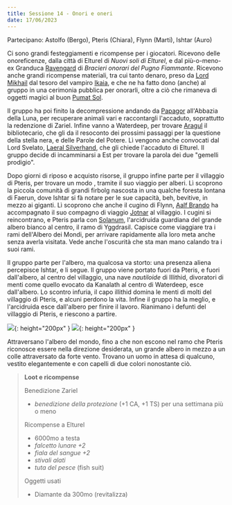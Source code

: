 ```yaml
---
title: Sessione 14 - Onori e oneri
date: 17/06/2023
---
```

Partecipano: Astolfo (Bergo), Pteris (Chiara), Flynn (Marti), Ishtar (Auro)

Ci sono grandi festeggiamenti e ricompense per i giocatori. Ricevono delle onoreficenze, dalla città di Elturel di *Nuovi soli di Elturel*, e dal più-o-meno-ex Granduca [Ravengard]({{site.baseurl}}/star/npc/baldursgate#ulder-ravengard) di *Bracieri onorari del Pugno Fiammante*. Ricevono anche grandi ricompense materiali, tra cui tanto denaro, preso da [Lord Mikhail]({{site.baseurl}}/star/npc/elturel#lord-mikhail-manthar) dal tesoro del vampiro [Ikaia]({{site.baseurl}}/star/npc/elturel#klav-ikaia), e che ne ha fatto dono (anche) al gruppo in una cerimonia pubblica per onorarli, oltre a ciò che rimaneva di oggetti magici al buon [Pumat Sol]({{site.baseurl}}/star/npc/elturel#pumat-sol).

Il gruppo ha poi finito la decompressione andando da [Papagor]({{site.baseurl}}/star/npc/pgrel#papagor-fumonero) all'Abbazia della Luna, per recuperare animali vari e raccontargli l'accaduto, soprattutto la redenzione di Zariel. Infine vanno a Waterdeep, per trovare [Aragul]({{site.baseurl}}/star/npc/elturel#aragul) il bibliotecario, che gli da il resoconto dei prossimi passaggi per la questione della stella nera, e delle Parole del Potere. Lì vengono anche convocati dal Lord Svelato, [Laeral Silverhand]({{site.baseurl}}/star/npc/waterdeep#laeral-silverhand), che gli chiede l'accaduto di Elturel. Il gruppo decide di incamminarsi a Est per trovare la parola dei due "gemelli prodigio".

Dopo giorni di riposo e acquisto risorse, il gruppo infine parte per il villaggio di Pteris, per trovare un modo , tramite il suo viaggio per alberi. Lì scoprono la piccola comunità di grandi firbolg nascosta in una qualche foresta lontana di Faerun, dove Ishtar si fà notare per le sue capacità, beh, bevitive, in mezzo ai giganti. Lì scoprono che anche il cugino di Flynn, [Aalf Brando]({{site.baseurl}}/star/npc/pgrel#aalf-brando) ha accompagnato il suo compagno di viaggio [Jotnar]({{site.baseurl}}/star/npc/pgrel#jotnar-bramatempesta) al villaggio. I cugini si reincontrano, e Pteris parla con [Solanum]({{site.baseurl}}/star/npc/pgrel#solanum), l'arcidruida guardiana del grande albero bianco al centro, il ramo di Yggdrasil. Capisce come viaggiare tra i rami dell'Albero dei Mondi, per arrivare rapidamente alla loro meta anche senza averla visitata. Vede anche l'oscurità che sta man mano calando tra i suoi rami.

Il gruppo parte per l'albero, ma qualcosa va storto: una presenza aliena percepisce Ishtar, e li segue. Il gruppo viene portato fuori da Pteris, e fuori dall'albero, al centro del villaggio, una nave *nautiloide* di Illithid, divoratori di menti come quello evocato da Kanalath al centro di Waterdeep, esce dall'albero. Lo scontro infuria, il capo illithid domina le menti di molti del villaggio di Pteris, e alcuni perdono la vita. Infine il gruppo ha la meglio, e l'arcidruida esce dall'albero per finire il lavoro. Rianimano i defunti del villaggio di Pteris, e riescono a partire.

![](https://www.aidedd.org/dnd/images/ulitharid.jpg){: height="200px" } ![](https://www.aidedd.org/dnd/images/mind-flayer.jpg){: height="200px" }

Attraversano l'albero del mondo, fino a che non escono nel ramo che Pteris riconosce essere nella direzione desiderata, un grande albero in mezzo a un colle attraversato da forte vento. Trovano un uomo in attesa di qualcuno, vestito elegantemente e con capelli di due colori nonostante ciò.

> **Loot e ricompense**
>
> Benedizione Zariel
> - *benedizione della protezione* (+1 CA, +1 TS) per una settimana più o meno 
>
> Ricompense a Elturel
> - 6000mo a testa
> - *falcetto lunare +2*
> - *fiala del sangue +2*
> - *stivali alati*
> - *tuta del pesce* (fish suit)
>
> Oggetti usati
> - Diamante da 300mo (revitalizza)
